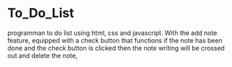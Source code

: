 # To_Do_List
programman to do list using html, css and javascript. With the add note feature, equipped with a check button that functions if the note has been done and the check button is clicked then the note writing will be crossed out and delete the note, 
